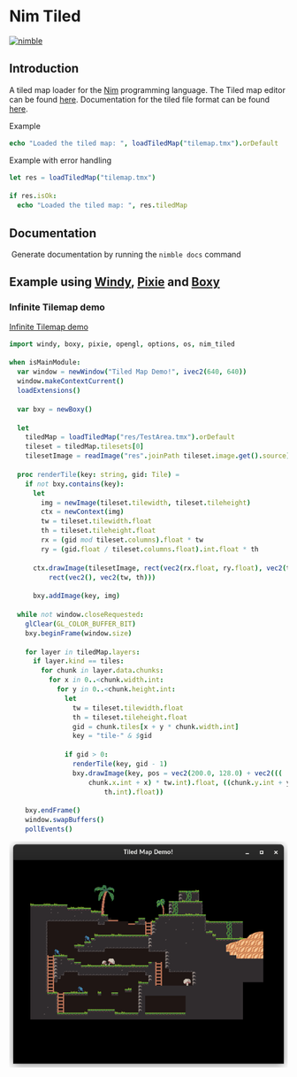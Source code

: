 # Nim Tiled
[![nimble](https://raw.githubusercontent.com/yglukhov/nimble-tag/master/nimble.png)](https://github.com/yglukhov/nimble-tag)

## Introduction

A tiled map loader for the [Nim](nim-lang.org) programming language. The Tiled map editor can be found [here](https://www.mapeditor.org/).
Documentation for the tiled file format can be found [here](https://doc.mapeditor.org/en/stable/).

Example

```nim
echo "Loaded the tiled map: ", loadTiledMap("tilemap.tmx").orDefault
```

Example with error handling

```nim
let res = loadTiledMap("tilemap.tmx")

if res.isOk:
  echo "Loaded the tiled map: ", res.tiledMap
```

## Documentation

​	Generate documentation by running the `nimble docs` command

## Example using [Windy](https://github.com/treeform/windy), [Pixie](https://github.com/Vladar4/sdl2_nim) and [Boxy](https://github.com/treeform/boxy)

### Infinite Tilemap demo

[Infinite Tilemap demo](https://github.com/SkyVault/nim-tiled-demo)

```nim
import windy, boxy, pixie, opengl, options, os, nim_tiled

when isMainModule:
  var window = newWindow("Tiled Map Demo!", ivec2(640, 640))
  window.makeContextCurrent()
  loadExtensions()

  var bxy = newBoxy()

  let
    tiledMap = loadTiledMap("res/TestArea.tmx").orDefault
    tileset = tiledMap.tilesets[0]
    tilesetImage = readImage("res".joinPath tileset.image.get().source)

  proc renderTile(key: string, gid: Tile) =
    if not bxy.contains(key):
      let
        img = newImage(tileset.tilewidth, tileset.tileheight)
        ctx = newContext(img)
        tw = tileset.tilewidth.float
        th = tileset.tileheight.float
        rx = (gid mod tileset.columns).float * tw
        ry = (gid.float / tileset.columns.float).int.float * th

      ctx.drawImage(tilesetImage, rect(vec2(rx.float, ry.float), vec2(tw, th)),
          rect(vec2(), vec2(tw, th)))

      bxy.addImage(key, img)

  while not window.closeRequested:
    glClear(GL_COLOR_BUFFER_BIT)
    bxy.beginFrame(window.size)

    for layer in tiledMap.layers:
      if layer.kind == tiles:
        for chunk in layer.data.chunks:
          for x in 0..<chunk.width.int:
            for y in 0..<chunk.height.int:
              let
                tw = tileset.tilewidth.float
                th = tileset.tileheight.float
                gid = chunk.tiles[x + y * chunk.width.int]
                key = "tile-" & $gid

              if gid > 0:
                renderTile(key, gid - 1)
                bxy.drawImage(key, pos = vec2(200.0, 128.0) + vec2(((
                    chunk.x.int + x) * tw.int).float, ((chunk.y.int + y) *
                        th.int).float))

    bxy.endFrame()
    window.swapBuffers()
    pollEvents()
```

![Preview](screenshot.png)